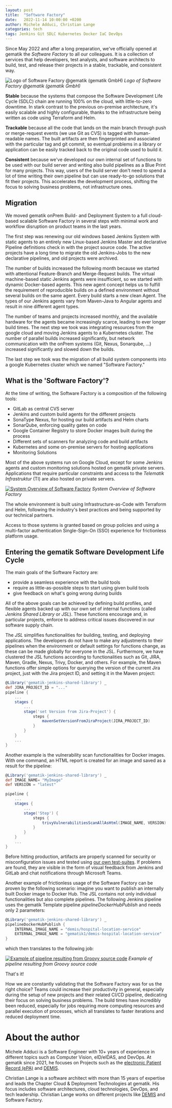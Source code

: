 ```yaml
---
layout: post
title:  "Software Factory"
date:   2022-11-14 10:00:00 +0200
author: Michele Adduci, Christian Lange
categories: tech
tags: Jenkins Git SDLC Kubernetes Docker IaC DevOps
---
```


Since May 2022 and after a long preparation, we've officially opened at gematik the _Software Factory_ to all our colleagues. It is a collection of services that help developers, test analysts, and software architects to build, test, and release their projects in a stable, trackable, and consistent way.

![Logo of Software Factory @gematik (gematik GmbH)]({{site.baseurl}}/assets/img/20221114-swfactory/Software-Factory.webp)
*Logo of Software Factory @gematik (gematik GmbH)*

**Stable** because the systems that compose the Software Development Life Cycle (SDLC) chain are running 100% on the cloud, with little-to-zero downtime. In stark contrast to the previous on-premise architecture, it's easily scalable and highly configurable, thanks to the infrastructure being written as code using Terraform and Helm.

**Trackable** because all the code that lands on the main branch through push or merge-request events (we use Git as CVS) is tagged with human-readable names. The built artifacts are then fingerprinted and associated with the particular tag and git commit, so eventual problems in a library or application can be easily tracked back to the original code used to build it.

**Consistent** because we've developed our own internal set of functions to be used with our build server and writing also build pipelines as a Blue Print for many projects. This way, users of the build server don't need to spend a lot of time writing their own pipeline but can use ready-to-go solutions that fit their projects. This accelerates the development process, shifting the focus to solving business problems, not infrastructure ones.

## Migration

We moved gematik onPrem Build- and Deployment System to a full cloud-based scalable Software Factory in several steps with minimal work and workflow disruption on product teams in the last years.

The first step was renewing our old windows based Jenkins System with static agents to an entirely new Linux-based Jenkins Master and declarative Pipeline definitions check in with the project source code. The active projects have a long time to migrate the old Jenkins-Jobs to the new declarative pipelines, and old projects were archived.

The number of builds increased the following month because we started with attentional Feature-Branch and Merge-Request builds. The virtual machine-based static Jenkins agents were insufficient, so we started with dynamic Docker-based agents. This new agent concept helps us to fulfill the requirement of reproducible builds on a defined environment without several builds on the same agent. Every build starts a new clean Agent.
The types of our Jenkins agents vary from Maven-Java to Angular agents and result in nine different agent types.

The number of teams and projects increased monthly, and the available hardware for the agents became increasingly scarce, leading to ever longer build times. The next step we took was integrating resources from the google cloud and moving Jenkins agents to a Kubernetes cluster. The number of parallel builds increased significantly, but network communication with the onPrem systems (Git, Nexus, Sonarqube, ...) increased significantly and slowed down the builds.

The last step we took was the migration of all build system components into a google Kubernetes cluster which we named "Software Factory."

## What is the 'Software Factory'?

At the time of writing, the Software Factory is a composition of the following tools:

* GitLab as central CVS server
* Jenkins and custom build agents for the different projects
* SonaType Nexus, for hosting our build artifacts and Helm charts
* SonarQube, enforcing quality gates on code
* Google Container Registry to store Docker images built during the process
* Different sets of scanners for analyzing code and build artifacts
* Kubernetes and some on-premise servers for hosting applications
* Monitoring Solutions

Most of the above systems run on Google Cloud, except for some Jenkins agents and custom monitoring solutions hosted on gematik private servers. Applications that require particular constraints and access to the _Telematik Infrastruktur_ (TI) are also hosted on private servers.

[![System Overview of Software Factory]({{site.baseurl}}/assets/img/20221114-swfactory/Software-Factory-Setup.svg)]({{site.baseurl}}/assets/img/20221114-swfactory/Software-Factory-Setup.svg)
*System Overview of Software Factory*

The whole environment is built using Infrastructure-as-Code with Terraform and Helm, following the industry's best practices and being supported by our technical partners.

Access to those systems is granted based on group policies and using a multi-factor authentication Single-Sign-On (SSO) experience for frictionless platform usage.

## Entering the gematik Software Development Life Cycle

The main goals of the Software Factory are:

* provide a seamless experience with the build tools
* require as little-as-possible steps to start using given build tools
* give feedback on what's going wrong during builds

All of the above goals can be achieved by defining build profiles, and flexible agents backed up with our own set of internal functions (called _Jenkins Shared Library_ or _JSL_). These functions encourage and, in particular projects, enforce to address critical issues discovered in our software supply chain.

The _JSL_ simplifies functionalities for building, testing, and deploying applications. The developers do not have to make any adjustments to their pipelines when the environment or default settings for functions change, as these can be made globally for everyone in the JSL. Furthermore, we have clustered the JSL functions according to functionalities such as Git, JIRA, Maven, Gradle, Nexus, Trivy, Docker, and others. For example, the Maven functions offer simple options for querying the version of the current Jira project, just with the Jira project ID, and setting it in the Maven project:

```groovy
@Library('gematik-jenkins-shared-library') _
def JIRA_PROJECT_ID = "..."
pipeline {
    ...
    stages {
        ...
        stage('set Version from Jira-Project') {
            steps {
                mavenSetVersionFromJiraProject(JIRA_PROJECT_ID)
            }
        }
    }
    ...
}
```

Another example is the vulnerability scan functionalities for Docker images. With one command, an HTML report is created for an image and saved as a result for the pipeline:

```groovy
@Library('gematik-jenkins-shared-library') _
def IMAGE_NAME= "MyImage"
def VERSION = "latest"

pipeline {
    ...
    stages {
        ...
        stage('Step') {
            steps {
                trivyVulnerabilitiesScanAllAsHtml(IMAGE_NAME, VERSION)
            }
        }
    }
    ...
}
```

Before hitting production, artifacts are properly scanned for security or misconfiguration issues and tested using [our own test-suites]({{site.baseurl}}/testing/2022/10/13/zeroline-test-suite). If problems are found, they are visible in the form of visual feedback from Jenkins and GitLab and chat notifications through Microsoft Teams.

Another example of frictionless usage of the Software Factory can be proven by the following scenario: imagine you want to publish an internally built Docker image to Docker Hub. The JSL contains not only individual functionalities but also complete pipelines.
The following Jenkins pipeline uses the gematik Template pipeline _pipelineDockerHubPublish_ and needs only 2 parameters:

```groovy
@Library('gematik-jenkins-shared-library') _
pipelineDockerHubPublish {
    INTERNAL_IMAGE_NAME = "demis/hospital-location-service"
    EXTERNAL_IMAGE_NAME = "gematik1/demis-hospital-location-service"
}
```

which then translates to the following job:

[![Example of pipeline resulting from Groovy source code ]({{site.baseurl}}/assets/img/20221114-swfactory/pipeline.webp)]({{site.baseurl}}/assets/img/20221114-swfactory/pipeline.webp)
*Example of pipeline resulting from Groovy source code*

That's it!

How we are constantly validating that the Software Factory was for us the right choice? Teams could increase their productivity in general, especially during the setup of new projects and their related CI/CD pipeline, dedicating their focus on solving business problems. The build times have incredibly been reduced, especially for jobs requiring more computing resources and parallel execution of processes, which all translates to faster iterations and reduced deployment time.

# About the author

Michele Adduci is a Software Engineer with 10+ years of experience in different topics such as Computer Vision, eID/eIDAS, and DevOps. At gematik since 2021, he focuses on Projects such as the [electronic Patient Record (ePA)](https://www.gematik.de/anwendungen/e-patientenakte) and [DEMIS](https://www.gematik.de/anwendungen/demis).

Christian Lange is a software architect with more than 15 years of expertise and leads the Chapter Cloud & Deployment Technologies at gematik. His focus includes software architectures, cloud technologies, DevOps, and tech leadership. Christian Lange works on different projects like [DEMIS](https://www.gematik.de/anwendungen/demis) and Software Factory.
